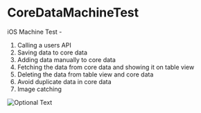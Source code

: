 # CoreDataMachineTest
iOS Machine Test - 
1. Calling a users API
2. Saving data to core data
3. Adding data manually to core data
4. Fetching the data from core data and showing it on table view
5. Deleting the data from table view and core data
6. Avoid duplicate data in core data
7. Image catching

![Optional Text](../main/img.png)
